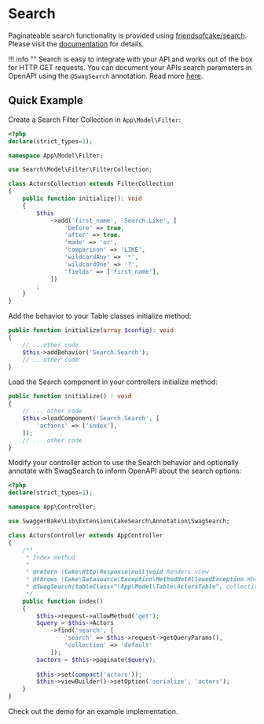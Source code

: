 # Search

Paginateable search functionality is provided using [friendsofcake/search](https://github.com/FriendsOfCake/search). 
Please visit the [documentation](https://github.com/FriendsOfCake/search/tree/master/docs) for details.

!!! info ""
    Search is easy to integrate with your API and works out of the box for HTTP GET requests. You can document your APIs 
    search parameters in OpenAPI using the `@SwagSearch` annotation. Read more 
    [here](/cakephp-swagger-bake/src/Lib/Annotation/#swagsearch).
    
    
## Quick Example

Create a Search Filter Collection in `App\Model\Filter`:

```php
<?php
declare(strict_types=1);

namespace App\Model\Filter;

use Search\Model\Filter\FilterCollection;

class ActorsCollection extends FilterCollection
{
    public function initialize(): void
    {
        $this
            ->add('first_name', 'Search.Like', [
                'before' => true,
                'after' => true,
                'mode' => 'or',
                'comparison' => 'LIKE',
                'wildcardAny' => '*',
                'wildcardOne' => '?',
                'fields' => ['first_name'],
            ])
        ;
    }
}
```

Add the behavior to your Table classes initialize method: 

```php
public function initialize(array $config): void
{
    // ...other code
    $this->addBehavior('Search.Search');
    // ...other code
}
```

Load the Search component in your controllers initialize method:

```php
public function initialize() : void
{
    // ... other code
    $this->loadComponent('Search.Search', [
        'actions' => ['index'],
    ]);
    // ... other code
}
```    

Modify your controller action to use the Search behavior and optionally annotate with SwagSearch to inform OpenAPI 
about the search options:

```php
<?php
declare(strict_types=1);

namespace App\Controller;

use SwaggerBake\Lib\Extension\CakeSearch\Annotation\SwagSearch;

class ActorsController extends AppController
{
    /**
     * Index method
     *
     * @return \Cake\Http\Response|null|void Renders view
     * @throws \Cake\Datasource\Exception\MethodNotAllowedException When invalid method
     * @SwagSearch(tableClass="\App\Model\Table\ActorsTable", collection="default")
     */
    public function index()
    {
        $this->request->allowMethod('get');
        $query = $this->Actors
            ->find('search', [
                'search' => $this->request->getQueryParams(),
                'collection' => 'default'
            ]);
        $actors = $this->paginate($query);
    
        $this->set(compact('actors'));
        $this->viewBuilder()->setOption('serialize', 'actors');
    }
}
```

Check out the demo for an example implementation.